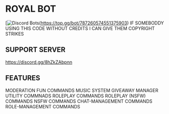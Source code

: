 # ROYAL BOT
[![Discord Bots](https://top.gg/api/widget/787260574551375903.svg)(https://top.gg/bot/787260574551375903)
IF SOMEBODDY USING THIS CODE WITHOUT CREDITS I CAN GIVE THEM COPYRIGHT STRIKES 


## SUPPORT SERVER 
https://discord.gg/8hZkZAbpnn


## FEATURES

 MODERATION
 FUN COMMANDS
 MUSIC SYSTEM
 GIVEAWAY MANAGER
 UTILITY COMMNADS
 ROLEPLAY COMMANDS
 ROLEPLAY (NSFW) COMMANDS
 NSFW COMMANDS
 CHAT-MANAGEMENT COMMANDS
 ROLE-MANAGEMENT COMMANDS
